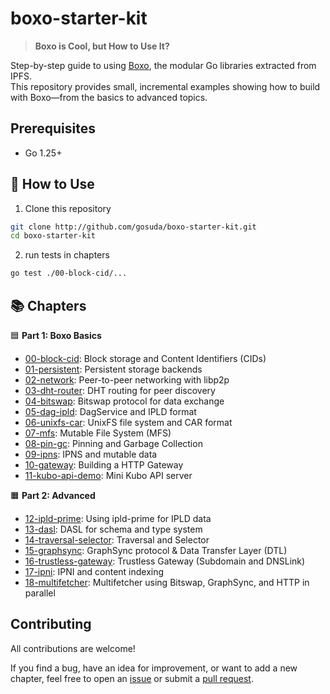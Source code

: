 # boxo-starter-kit
> **Boxo is Cool, but How to Use It?**

Step-by-step guide to using [Boxo](https://github.com/ipfs/boxo), the modular Go libraries extracted from IPFS.  
This repository provides small, incremental examples showing how to build with Boxo—from the basics to advanced topics.

## Prerequisites
- Go 1.25+

## 🚀 How to Use
1. Clone this repository
```bash
git clone http://github.com/gosuda/boxo-starter-kit.git
cd boxo-starter-kit
```

2. run tests in chapters
```bash
go test ./00-block-cid/...
```

## 📚 Chapters

🟦 **Part 1: Boxo Basics**
- [00-block-cid](./00-block-cid): Block storage and Content Identifiers (CIDs)
- [01-persistent](./01-persistent): Persistent storage backends
- [02-network](./02-network): Peer-to-peer networking with libp2p
- [03-dht-router](./03-dht-router): DHT routing for peer discovery
- [04-bitswap](./04-bitswap): Bitswap protocol for data exchange
- [05-dag-ipld](./05-dag-ipld): DagService and IPLD format
- [06-unixfs-car](./06-unixfs-car): UnixFS file system and CAR format
- [07-mfs](./07-mfs): Mutable File System (MFS)
- [08-pin-gc](./08-pin-gc): Pinning and Garbage Collection
- [09-ipns](./09-ipns): IPNS and mutable data
- [10-gateway](./10-gateway): Building a HTTP Gateway
- [11-kubo-api-demo](./11-kubo-api-demo): Mini Kubo API server

🟧 **Part 2: Advanced**
- [12-ipld-prime](./12-ipld-prime): Using ipld-prime for IPLD data
- [13-dasl](./13-dasl): DASL for schema and type system
- [14-traversal-selector](./14-traversal-selector): Traversal and Selector
- [15-graphsync](./15-graphsync): GraphSync protocol & Data Transfer Layer (DTL)
- [16-trustless-gateway](./16-trustless-gateway): Trustless Gateway (Subdomain and DNSLink)
- [17-ipni](./17-ipni): IPNI and content indexing
- [18-multifetcher](./18-multifetcher): Multifetcher using Bitswap, GraphSync, and HTTP in parallel

## Contributing

All contributions are welcome!

If you find a bug, have an idea for improvement, or want to add a new chapter, feel free to open an [issue](https://github.com/gosuda/boxo-starter-kit/issues) or submit a [pull request](https://github.com/gosuda/boxo-starter-kit/pulls).
